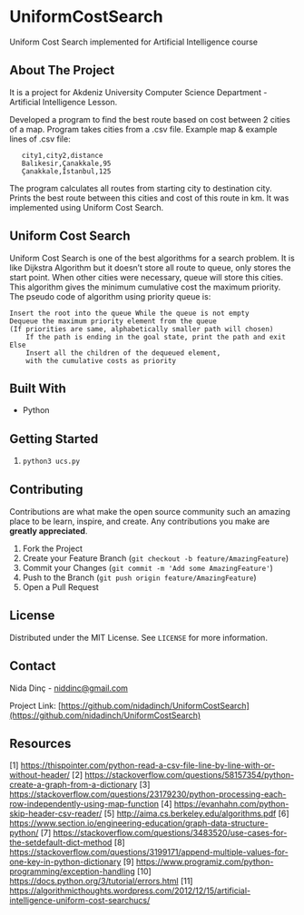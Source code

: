 # UniformCostSearch
Uniform Cost Search implemented for Artificial Intelligence course

## About The Project

It is a project for Akdeniz University Computer Science Department - Artificial Intelligence Lesson. 

Developed a program to find the best route based on cost between 2 cities of a map. Program takes cities from a .csv file. Example map & example lines of .csv file:

       city1,city2,distance
       Balıkesir,Çanakkale,95
       Çanakkale,İstanbul,125

The program calculates all routes from starting city to destination city. Prints the best route between this cities and cost of this route in km. It was implemented using Uniform Cost Search.

## Uniform Cost Search

Uniform Cost Search is one of the best algorithms for a search problem. It is like Dijkstra Algorithm but it doesn’t store all route to queue, only stores the start point. When other cities were necessary, queue will store this cities. This algorithm gives the minimum cumulative cost the maximum priority. The pseudo code of algorithm using priority queue is:

    
    Insert the root into the queue While the queue is not empty
    Dequeue the maximum priority element from the queue
    (If priorities are same, alphabetically smaller path will chosen) 
        If the path is ending in the goal state, print the path and exit Else
        Insert all the children of the dequeued element,
        with the cumulative costs as priority
    
 

## Built With 

* Python

## Getting Started 

1. ```sh
   python3 ucs.py

   ```

  
## Contributing

Contributions are what make the open source community such an amazing place to be learn, inspire, and create. Any contributions you make are **greatly appreciated**.

1. Fork the Project
2. Create your Feature Branch (`git checkout -b feature/AmazingFeature`)
3. Commit your Changes (`git commit -m 'Add some AmazingFeature'`)
4. Push to the Branch (`git push origin feature/AmazingFeature`)
5. Open a Pull Request



## License

Distributed under the MIT License. See `LICENSE` for more information.


## Contact

Nida Dinç - niddinc@gmail.com

Project Link: [https://github.com/nidadinch/UniformCostSearch](https://github.com/nidadinch/UniformCostSearch)

## Resources
 
[1] https://thispointer.com/python-read-a-csv-file-line-by-line-with-or-without-header/ 
[2] https://stackoverflow.com/questions/58157354/python-create-a-graph-from-a-dictionary
[3] https://stackoverflow.com/questions/23179230/python-processing-each-row-independently-using-map-function
[4] https://evanhahn.com/python-skip-header-csv-reader/
[5] http://aima.cs.berkeley.edu/algorithms.pdf
[6] https://www.section.io/engineering-education/graph-data-structure-python/
[7] https://stackoverflow.com/questions/3483520/use-cases-for-the-setdefault-dict-method
[8] https://stackoverflow.com/questions/3199171/append-multiple-values-for-one-key-in-python-dictionary
[9] https://www.programiz.com/python-programming/exception-handling
[10] https://docs.python.org/3/tutorial/errors.html
[11] https://algorithmicthoughts.wordpress.com/2012/12/15/artificial-intelligence-uniform-cost-searchucs/